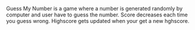 Guess My Number is a game where a number is generated randomly by computer and user have to guess the number.
Score decreases each time you guess wrong.
Highscore gets updated when your get a new hghscore.
